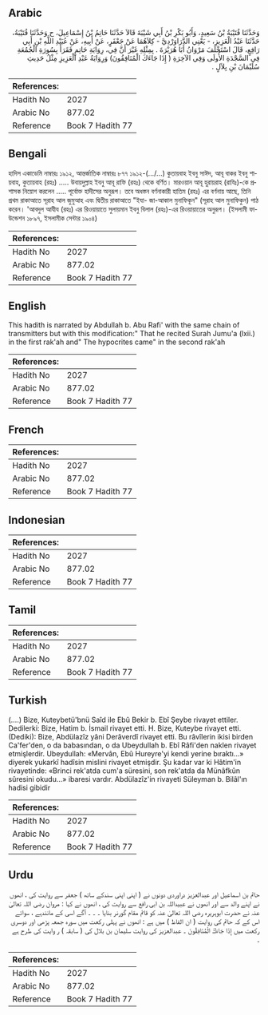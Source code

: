 ## Arabic


<div dir="rtl" lang="ar" style={{fontSize:'larger',backgroundColor:'#f8f9fa',padding:20}}>
وَحَدَّثَنَا قُتَيْبَةُ بْنُ سَعِيدٍ، وَأَبُو بَكْرِ بْنُ أَبِي شَيْبَةَ قَالاَ حَدَّثَنَا حَاتِمُ بْنُ إِسْمَاعِيلَ، ح وَحَدَّثَنَا قُتَيْبَةُ، حَدَّثَنَا عَبْدُ الْعَزِيزِ، - يَعْنِي الدَّرَاوَرْدِيَّ - كِلاَهُمَا عَنْ جَعْفَرٍ، عَنْ أَبِيهِ، عَنْ عُبَيْدِ اللَّهِ بْنِ أَبِي رَافِعٍ، قَالَ اسْتَخْلَفَ مَرْوَانُ أَبَا هُرَيْرَةَ ‏.‏ بِمِثْلِهِ غَيْرَ أَنَّ فِي، رِوَايَةِ حَاتِمٍ فَقَرَأَ بِسُورَةِ الْجُمُعَةِ فِي السَّجْدَةِ الأُولَى وَفِي الآخِرَةِ ‏(‏ إِذَا جَاءَكَ الْمُنَافِقُونَ‏)‏ وَرِوَايَةُ عَبْدِ الْعَزِيزِ مِثْلُ حَدِيثِ سُلَيْمَانَ بْنِ بِلاَلٍ ‏.‏
</div>
<div style={{backgroundColor:'#f8f9fa',padding:20, marginBottom: 10}}><table> <thead> <tr> <th>References:</th> <th></th> </tr> </thead> <tbody><tr><td>Hadith No</td><td>2027</td></tr><tr><td>Arabic No</td><td>877.02</td></tr><tr><td>Reference</td><td>Book 7 Hadith 77</td></tr></tbody></table></div>

## Bengali


<div dir="ltr" lang="bn" style={{fontSize:'larger',backgroundColor:'#f8f9fa',padding:20}}>
হাদিস একাডেমি নাম্বারঃ ১৯১২, আন্তর্জাতিক নাম্বারঃ ৮৭৭ ১৯১২-(.../...) কুতায়বাহ ইবনু সাঈদ, আবূ বাকর ইবনু শায়বাহ, কুতায়বাহ (রহঃ) ..... উবায়দুল্লাহ ইবনু আবূ রাফি (রহঃ) থেকে বর্ণিত। মারওয়ান আবূ হুরায়রাহ (রাযিঃ)-কে প্রশাসক নিয়োগ করলেন ..... পূর্বোক্ত হাদীসের অনুরূপ। তবে অধস্তন বর্ণনাকারী হাতিম (রহঃ) এর বর্ণনায় আছে, তিনি প্রথম রাকাআতে সূরাহ আল জুমুআহ এবং দ্বিতীয় রাকাআতে "ইযা- জা-আকাল মুনাফিকূন" (সূরাহ আল মুনাফিকুন) পাঠ করেন। 'আবদুল আযীয (রহঃ) এর রিওয়ায়াতে সুলায়মান ইবনু বিলাল (রহঃ)-এর রিওয়ায়াতের অনুরূপ। (ইসলামী ফাউন্ডেশন ১৮৯৭, ইসলামীক সেন্টার ১৯০৪)
</div>
<div style={{backgroundColor:'#f8f9fa',padding:20, marginBottom: 10}}><table> <thead> <tr> <th>References:</th> <th></th> </tr> </thead> <tbody><tr><td>Hadith No</td><td>2027</td></tr><tr><td>Arabic No</td><td>877.02</td></tr><tr><td>Reference</td><td>Book 7 Hadith 77</td></tr></tbody></table></div>

## English


<div dir="ltr" lang="en" style={{fontSize:'larger',backgroundColor:'#f8f9fa',padding:20}}>
This hadith is narrated by Abdullah b. Abu Rafi' with the same chain of transmitters but with this modification:" That he recited Surah Jumu'a (lxii.) in the first rak'ah and" The hypocrites came" in the second rak'ah
</div>
<div style={{backgroundColor:'#f8f9fa',padding:20, marginBottom: 10}}><table> <thead> <tr> <th>References:</th> <th></th> </tr> </thead> <tbody><tr><td>Hadith No</td><td>2027</td></tr><tr><td>Arabic No</td><td>877.02</td></tr><tr><td>Reference</td><td>Book 7 Hadith 77</td></tr></tbody></table></div>

## French


<div dir="ltr" lang="fr" style={{fontSize:'larger',backgroundColor:'#f8f9fa',padding:20}}>

</div>
<div style={{backgroundColor:'#f8f9fa',padding:20, marginBottom: 10}}><table> <thead> <tr> <th>References:</th> <th></th> </tr> </thead> <tbody><tr><td>Hadith No</td><td>2027</td></tr><tr><td>Arabic No</td><td>877.02</td></tr><tr><td>Reference</td><td>Book 7 Hadith 77</td></tr></tbody></table></div>

## Indonesian


<div dir="ltr" lang="id" style={{fontSize:'larger',backgroundColor:'#f8f9fa',padding:20}}>

</div>
<div style={{backgroundColor:'#f8f9fa',padding:20, marginBottom: 10}}><table> <thead> <tr> <th>References:</th> <th></th> </tr> </thead> <tbody><tr><td>Hadith No</td><td>2027</td></tr><tr><td>Arabic No</td><td>877.02</td></tr><tr><td>Reference</td><td>Book 7 Hadith 77</td></tr></tbody></table></div>

## Tamil


<div dir="ltr" lang="ta" style={{fontSize:'larger',backgroundColor:'#f8f9fa',padding:20}}>

</div>
<div style={{backgroundColor:'#f8f9fa',padding:20, marginBottom: 10}}><table> <thead> <tr> <th>References:</th> <th></th> </tr> </thead> <tbody><tr><td>Hadith No</td><td>2027</td></tr><tr><td>Arabic No</td><td>877.02</td></tr><tr><td>Reference</td><td>Book 7 Hadith 77</td></tr></tbody></table></div>

## Turkish


<div dir="ltr" lang="tr" style={{fontSize:'larger',backgroundColor:'#f8f9fa',padding:20}}>
(….) Bize, Kuteybetü'bnü Saîd ile Ebû Bekir b. Ebî Şeybe rivayet ettiler. Dedilerki: Bize, Hatim b. İsmail rivayet etti. H. Bize, Kuteybe rivayet etti. (Dediki): Bize, Abdülazîz yâni Derâverdî rivayet etti. Bu râvîlerin ikisi birden Ca'fer'den, o da babasından, o da Ubeydullah b. Ebî Râfi'den naklen rivayet etmişlerdir. Ubeydullah: «Mervân, Ebû Hureyre'yi kendi yerine bıraktı...» diyerek yukarkî hadîsin mislini rivayet etmişdir. Şu kadar var ki Hâtim'in rivayetinde: «Brinci rek'atda cum'a süresini, son rek'atda da Münâfkûn sûresini okudu...» ibaresi vardır. Abdülazîz'in rivayeti Süleyman b. Bilâl'ın hadisi gibidir
</div>
<div style={{backgroundColor:'#f8f9fa',padding:20, marginBottom: 10}}><table> <thead> <tr> <th>References:</th> <th></th> </tr> </thead> <tbody><tr><td>Hadith No</td><td>2027</td></tr><tr><td>Arabic No</td><td>877.02</td></tr><tr><td>Reference</td><td>Book 7 Hadith 77</td></tr></tbody></table></div>

## Urdu


<div dir="rtl" lang="ur" style={{fontSize:'larger',backgroundColor:'#f8f9fa',padding:20}}>
حاتم بن اسماعیل اور عبدالعزیز دراوردی دونوں نے ( اپنی اپنی سندکے ساتھ ) جعفر سے روایت کی ، انھوں نے اپنے والد سے اور انھوں نے عبیداللہ بن ابی رافع سے روایت کی ، انھوں نے کہا : مروان رضی اللہ تعالیٰ عنہ نے حضرت ابوہریرہ رضی اللہ تعالیٰ عنہ کو قائم مقام گورنر بنایا ۔ ۔ ۔ آگے اسی کے مانندہے ، سوائے اس کے کہ حاتم کی روایت ( ان الفاظ ) میں ہے : انھوں نے پہلی رکعت میں سورہ جمعہ پڑھی اور دوسری رکعت میں إِذَا جَاءَكَ الْمُنَافِقُونَ ۔ عبدالعزیز کی روایت سلیمان بن بلال کی ( سابقہ ) ر وایت کی طرح ہے ۔
</div>
<div style={{backgroundColor:'#f8f9fa',padding:20, marginBottom: 10}}><table> <thead> <tr> <th>References:</th> <th></th> </tr> </thead> <tbody><tr><td>Hadith No</td><td>2027</td></tr><tr><td>Arabic No</td><td>877.02</td></tr><tr><td>Reference</td><td>Book 7 Hadith 77</td></tr></tbody></table></div>
